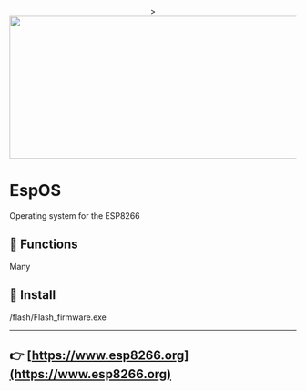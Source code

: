 <p align="center">
  ><img class="aligncenter wp-image-322" src="http://www.esp8266.org/wp-content/uploads/2021/11/xlogo.jpg" alt="" width="1000" height="250" />
</p>

# EspOS

Operating system for the ESP8266

## 🔧 Functions

Many

## 🚀 Install

/flash/Flash_firmware.exe

<hr>

## 👉 [https://www.esp8266.org](https://www.esp8266.org)
